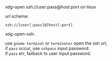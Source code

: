 xdg-open ssh://user:pass@host:port on linux



url scheme:

    ssh://[user[:pass]@]host[:port]


xdg-open-ssh:

use `gnome-terminal` or `terminator` open the ssh url,  
  if `pass` occur, use `sshpass` input password.  
     if `pass` err, failback to user input password.
